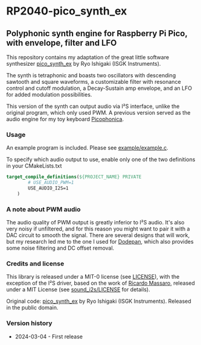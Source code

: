 # RP2040-pico_synth_ex
## Polyphonic synth engine for Raspberry Pi Pico, with envelope, filter and LFO

This repository contains my adaptation of the great little software synthesizer [pico_synth_ex](https://github.com/risgk/pico_synth_ex) by Ryo Ishigaki (ISGK Instruments).

The synth is tetraphonic and boasts two oscillators with descending sawtooth and square waveforms, a customizable filter with resonance control and cutoff modulation, a Decay-Sustain amp envelope, and an LFO for added modulation possibilities.

This version of the synth can output audio via I²S interface, unlike the original program, which only used PWM. A previous version served as the audio engine for my toy keyboard [Picophonica](https://github.com/TuriSc/Picophonica).


### Usage
An example program is included. Please see [example/example.c](/example/example.c).

To specify which audio output to use, enable only one of the two definitions in your CMakeLists.txt
```cmake
target_compile_definitions(${PROJECT_NAME} PRIVATE
        # USE_AUDIO_PWM=1
        USE_AUDIO_I2S=1
    )
```

### A note about PWM audio
The audio quality of PWM output is greatly inferior to I²S audio. It's also very noisy if unfiltered, and for this reason you might want to pair it with a DAC circuit to smooth the signal. There are several designs that will work, but my research led me to the one I used for [Dodepan](https://github.com/TuriSc/Dodepan), which also provides some noise filtering and DC offset removal. 


### Credits and license
This library is released under a MIT-0 license (see [LICENSE](/LICENSE)), with the exception of the I²S driver, based on the work of [Ricardo Massaro](https://github.com/moefh/), released under a MIT License (see [sound_i2s/LICENSE](/sound_i2s/LICENSE) for details).

Original code: [pico_synth_ex](https://github.com/risgk/pico_synth_ex) by Ryo Ishigaki (ISGK Instruments). Released in the public domain.


### Version history
- 2024-03-04 - First release
